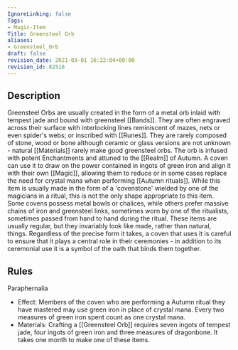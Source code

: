 ```yaml
---
IgnoreLinking: false
Tags:
- Magic-Item
Title: Greensteel Orb
aliases:
- Greensteel_Orb
draft: false
revision_date: 2021-03-01 16:22:04+00:00
revision_id: 82516
---
```


## Description
Greensteel Orbs are usually created in the form of a metal orb inlaid with tempest jade and bound with greensteel [[Bands]]. They are often engraved across their surface with interlocking lines reminiscent of mazes, nets or even spider's webs; or inscribed with [[Runes]]. They are rarely composed of stone, wood or bone although ceramic or glass versions are not unknown - natural [[Materials]] rarely make good greensteel orbs. The orb is infused with potent Enchantments and attuned to the [[Realm]] of Autumn. A coven can use it to draw on the power contained in ingots of green iron and align it with their own [[Magic]], allowing them to reduce or in some cases replace the need for crystal mana when performing [[Autumn rituals]].
While this item is usually made in the form of a 'covenstone' wielded by one of the magicians in a ritual, this is not the only shape appropriate to this item. Some covens possess metal bowls or chalices, while others prefer massive chains of iron and greensteel links, sometimes worn by one of the ritualists, sometimes passed from hand to hand during the ritual. These items are usually regular, but they invariably look like made, rather than natural, things. Regardless of the precise form it takes, a coven that uses it is careful to ensure that it plays a central role in their ceremonies - in addition to its ceremonial use it is a symbol of the oath that binds them together.
## Rules
Paraphernalia
* Effect: Members of the coven who are performing a Autumn ritual they have mastered may use green iron in place of crystal mana. Every two measures of green iron spent count as one crystal mana.
* Materials: Crafting a [[Greensteel Orb]] requires seven ingots of tempest jade, four ingots of green iron and three measures of dragonbone. It takes one month to make one of these items.